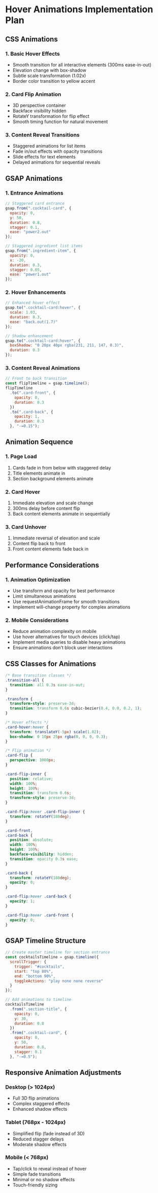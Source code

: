 # Hover Animations Implementation Plan

## CSS Animations

### 1. Basic Hover Effects
- Smooth transition for all interactive elements (300ms ease-in-out)
- Elevation change with box-shadow
- Subtle scale transformation (1.02x)
- Border color transition to yellow accent

### 2. Card Flip Animation
- 3D perspective container
- Backface visibility hidden
- RotateY transformation for flip effect
- Smooth timing function for natural movement

### 3. Content Reveal Transitions
- Staggered animations for list items
- Fade in/out effects with opacity transitions
- Slide effects for text elements
- Delayed animations for sequential reveals

## GSAP Animations

### 1. Entrance Animations
```javascript
// Staggered card entrance
gsap.from(".cocktail-card", {
  opacity: 0,
  y: 50,
  duration: 0.8,
  stagger: 0.1,
  ease: "power2.out"
});

// Staggered ingredient list items
gsap.from(".ingredient-item", {
  opacity: 0,
  x: -20,
  duration: 0.3,
  stagger: 0.05,
  ease: "power1.out"
});
```

### 2. Hover Enhancements
```javascript
// Enhanced hover effect
gsap.to(".cocktail-card:hover", {
  scale: 1.03,
  duration: 0.3,
  ease: "back.out(1.7)"
});

// Shadow enhancement
gsap.to(".cocktail-card:hover", {
  boxShadow: "0 20px 40px rgba(231, 211, 147, 0.3)",
  duration: 0.3
});
```

### 3. Content Reveal Animations
```javascript
// Front to back transition
const flipTimeline = gsap.timeline();
flipTimeline
  .to(".card-front", {
    opacity: 0,
    duration: 0.3
  })
  .to(".card-back", {
    opacity: 1,
    duration: 0.3
  }, "-=0.15");
```

## Animation Sequence

### 1. Page Load
1. Cards fade in from below with staggered delay
2. Title elements animate in
3. Section background elements animate

### 2. Card Hover
1. Immediate elevation and scale change
2. 300ms delay before content flip
3. Back content elements animate in sequentially

### 3. Card Unhover
1. Immediate reversal of elevation and scale
2. Content flip back to front
3. Front content elements fade back in

## Performance Considerations

### 1. Animation Optimization
- Use transform and opacity for best performance
- Limit simultaneous animations
- Use requestAnimationFrame for smooth transitions
- Implement will-change property for complex animations

### 2. Mobile Considerations
- Reduce animation complexity on mobile
- Use hover alternatives for touch devices (click/tap)
- Implement media queries to disable heavy animations
- Ensure animations don't block user interactions

## CSS Classes for Animations

```css
/* Base transition classes */
.transition-all {
  transition: all 0.3s ease-in-out;
}

.transform {
  transform-style: preserve-3d;
  transition: transform 0.6s cubic-bezier(0.4, 0.0, 0.2, 1);
}

/* Hover effects */
.card-hover:hover {
  transform: translateY(-5px) scale(1.02);
  box-shadow: 0 10px 25px rgba(0, 0, 0, 0.3);
}

/* Flip animation */
.card-flip {
  perspective: 1000px;
}

.card-flip-inner {
  position: relative;
  width: 100%;
  height: 100%;
  transition: transform 0.6s;
  transform-style: preserve-3d;
}

.card-flip:hover .card-flip-inner {
  transform: rotateY(180deg);
}

.card-front,
.card-back {
  position: absolute;
  width: 100%;
  height: 100%;
  backface-visibility: hidden;
  transition: opacity 0.3s ease;
}

.card-back {
  transform: rotateY(180deg);
  opacity: 0;
}

.card-flip:hover .card-back {
  opacity: 1;
}

.card-flip:hover .card-front {
  opacity: 0;
}
```

## GSAP Timeline Structure

```javascript
// Create master timeline for section entrance
const cocktailsTimeline = gsap.timeline({
  scrollTrigger: {
    trigger: "#cocktails",
    start: "top 80%",
    end: "bottom 90%",
    toggleActions: "play none none reverse"
  }
});

// Add animations to timeline
cocktailsTimeline
  .from(".section-title", {
    opacity: 0,
    y: 30,
    duration: 0.8
  })
  .from(".cocktail-card", {
    opacity: 0,
    y: 50,
    duration: 0.8,
    stagger: 0.1
  }, "-=0.5");
```

## Responsive Animation Adjustments

### Desktop (> 1024px)
- Full 3D flip animations
- Complex staggered effects
- Enhanced shadow effects

### Tablet (768px - 1024px)
- Simplified flip (fade instead of 3D)
- Reduced stagger delays
- Moderate shadow effects

### Mobile (< 768px)
- Tap/click to reveal instead of hover
- Simple fade transitions
- Minimal or no shadow effects
- Touch-friendly sizing